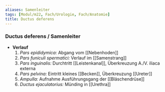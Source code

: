 ```yaml
---
aliases: Samenleiter
tags: [Modul/m22, Fach/Urologie, Fach/Anatomie]
title: Ductus deferens
---
```

### Ductus deferens / Samenleiter
- **Verlauf**
	1. *Pars epididymica:* Abgang vom [[Nebenhoden]]
	2. *Pars funiculi spermatici:* Verlauf im [[Samenstrang]]
	3. *Pars inguinalis:* Durchtritt [[Leistenkanal]], Überkreuzung A./V. iliaca externa
	4. *Pars pelvina:* Eintritt kleines [[Becken]], Überkreuzung [[Ureter]]
	5. *Ampulla:* Aufnahme Ausführungsgang der [[Bläschendrüse]]
	6. *Ductus ejaculatorius:* Münding in [[Urethra]]